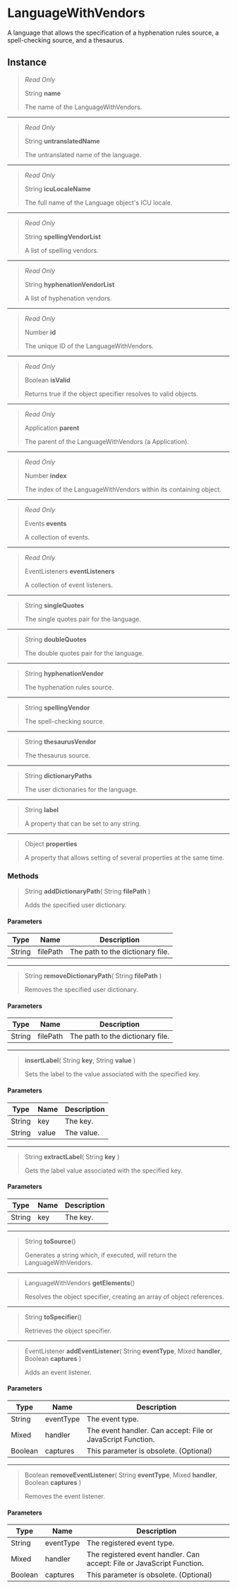 # LanguageWithVendors
A language that allows the specification of a hyphenation rules source, a spell-checking source, and a thesaurus.

## Instance
> *Read Only* 
> 
> String **name** 
>
> The name of the LanguageWithVendors.
*** 
> *Read Only* 
> 
> String **untranslatedName** 
>
> The untranslated name of the language.
*** 
> *Read Only* 
> 
> String **icuLocaleName** 
>
> The full name of the Language object's ICU locale.
*** 
> *Read Only* 
> 
> String **spellingVendorList** 
>
> A list of spelling vendors.
*** 
> *Read Only* 
> 
> String **hyphenationVendorList** 
>
> A list of hyphenation vendors.
*** 
> *Read Only* 
> 
> Number **id** 
>
> The unique ID of the LanguageWithVendors.
*** 
> *Read Only* 
> 
> Boolean **isValid** 
>
> Returns true if the object specifier resolves to valid objects.
*** 
> *Read Only* 
> 
> Application **parent** 
>
> The parent of the LanguageWithVendors (a Application).
*** 
> *Read Only* 
> 
> Number **index** 
>
> The index of the LanguageWithVendors within its containing object.
*** 
> *Read Only* 
> 
> Events **events** 
>
> A collection of events.
*** 
> *Read Only* 
> 
> EventListeners **eventListeners** 
>
> A collection of event listeners.
*** 
> String **singleQuotes** 
>
> The single quotes pair for the language.
*** 
> String **doubleQuotes** 
>
> The double quotes pair for the language.
*** 
> String **hyphenationVendor** 
>
> The hyphenation rules source.
*** 
> String **spellingVendor** 
>
> The spell-checking source.
*** 
> String **thesaurusVendor** 
>
> The thesaurus source.
*** 
> String **dictionaryPaths** 
>
> The user dictionaries for the language.
*** 
> String **label** 
>
> A property that can be set to any string.
*** 
> Object **properties** 
>
> A property that allows setting of several properties at the same time.

### Methods
> String **addDictionaryPath**( String **filePath** )
> 
> Adds the specified user dictionary.
#### Parameters
| Type | Name | Description |
|---|---|---|
| String | filePath | The path to the dictionary file. |

*** 
> String **removeDictionaryPath**( String **filePath** )
> 
> Removes the specified user dictionary.
#### Parameters
| Type | Name | Description |
|---|---|---|
| String | filePath | The path to the dictionary file. |

*** 
> **insertLabel**( String **key**, String **value** )
> 
> Sets the label to the value associated with the specified key.
#### Parameters
| Type | Name | Description |
|---|---|---|
| String | key | The key. |
| String | value | The value. |

*** 
> String **extractLabel**( String **key** )
> 
> Gets the label value associated with the specified key.
#### Parameters
| Type | Name | Description |
|---|---|---|
| String | key | The key. |

*** 
> String **toSource**()
> 
> Generates a string which, if executed, will return the LanguageWithVendors.
*** 
> LanguageWithVendors **getElements**()
> 
> Resolves the object specifier, creating an array of object references.
*** 
> String **toSpecifier**()
> 
> Retrieves the object specifier.
*** 
> EventListener **addEventListener**( String **eventType**, Mixed **handler**, Boolean **captures** )
> 
> Adds an event listener.
#### Parameters
| Type | Name | Description |
|---|---|---|
| String | eventType | The event type. |
| Mixed | handler | The event handler. Can accept: File or JavaScript Function. |
| Boolean | captures | This parameter is obsolete. (Optional) |

*** 
> Boolean **removeEventListener**( String **eventType**, Mixed **handler**, Boolean **captures** )
> 
> Removes the event listener.
#### Parameters
| Type | Name | Description |
|---|---|---|
| String | eventType | The registered event type. |
| Mixed | handler | The registered event handler. Can accept: File or JavaScript Function. |
| Boolean | captures | This parameter is obsolete. (Optional) |


